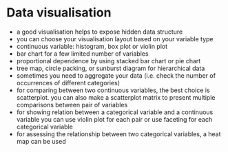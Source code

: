 # Data visualisation

- a good visualisation helps to expose hidden data structure
- you can choose your visualisation layout based on your variable type
 - continuous variable: histogram, box plot or violin plot
 - bar chart for a few limited number of variables
 - proportional dependence by using stacked bar chart or pie chart
 - tree map, circle packing, or sunburst diagram for hierarchical data
- sometimes you need to aggregate your data (i.e. check the number of occurrences of different categories)
- for comparing between two continuous variables, the best choice is scatterplot. you can also make a scatterplot matrix to present multiple comparisons between pair of variables
- for showing relation between a categorical variable and a continuous variable you can use violin plot for each pair or use faceting for each categorical variable
- for assessing the relationship between two categorical variables, a heat map can be used

